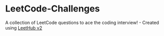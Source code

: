 # LeetCode-Challenges
A collection of LeetCode questions to ace the coding interview! - Created using [LeetHub v2](https://github.com/arunbhardwaj/LeetHub-2.0)
